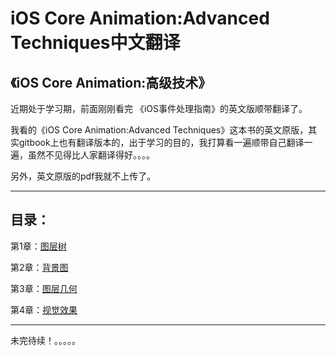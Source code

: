 # iOS Core Animation:Advanced Techniques中文翻译

## 《iOS Core Animation:高级技术》

近期处于学习期，前面刚刚看完 《iOS事件处理指南》的英文版顺带翻译了。

我看的《iOS Core Animation:Advanced Techniques》这本书的英文原版，其实gitbook上也有翻译版本的，出于学习的目的，我打算看一遍顺带自己翻译一遍，虽然不见得比人家翻译得好。。。。

另外，英文原版的pdf我就不上传了。

--------------------------------
## 目录：


第1章：[图层树](https://github.com/BladeTail/ios_core_anination-advanced_techniques/blob/master/1.the%20Layer%20Tree/the%20Lyaer%20Tree.md)

第2章：[背景图](https://github.com/BladeTail/ios_core_anination-advanced_techniques/blob/master/2.the%20Backing%20Image/the%20Backing%20Image.md)

第3章：[图层几何](https://github.com/BladeTail/ios_core_anination-advanced_techniques/blob/master/3.Layer%20Geometry/3.Layer%20Geometry.md)

第4章：[视觉效果](https://github.com/BladeTail/ios_core_anination-advanced_techniques/blob/master/4.Visual%20Effects/4.Visual%20Effects.md)

--------------------------------
未完待续！。。。。。
